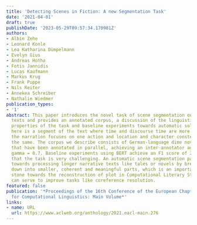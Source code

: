 ```yaml
---
title: 'Detecting Scenes in Fiction: A new Segmentation Task'
date: '2021-04-01'
draft: true
publishDate: '2023-05-29T09:57:34.170981Z'
authors:
- Albin Zehe
- Leonard Konle
- Lea Katharina Dümpelmann
- Evelyn Gius
- Andreas Hotho
- Fotis Jannidis
- Lucas Kaufmann
- Markus Krug
- Frank Puppe
- Nils Reiter
- Annekea Schreiber
- Nathalie Wiedmer
publication_types:
- '1'
abstract: This paper introduces the novel task of scene segmentation on narrative
  texts and provides an annotated corpus, a discussion of the linguistic and narrative
  properties of the task and baseline experiments towards automatic solutions. A scene
  here is a segment of the text where time and discourse time are more or less equal,
  the narration focuses on one action and location and character constellations stay
  the same. The corpus we describe consists of German-language dime novels (550k tokens)
  that have been annotated in parallel, achieving an inter-annotator agreement of
  gamma = 0.7. Baseline experiments using BERT achieve an F1 score of 24%, showing
  that the task is very challenging. An automatic scene segmentation paves the way
  towards processing longer narrative texts like tales or novels by breaking them
  down into smaller, coherent and meaningful parts, which is an important stepping
  stone towards the reconstruction of plot in Computational Literary Studies but also
  can serve to improve tasks like coreference resolution.
featured: false
publication: '*Proceedings of the 16th Conference of the European Chapter of the Association
  for Computational Linguistics: Main Volume*'
links:
- name: URL
  url: https://www.aclweb.org/anthology/2021.eacl-main.276
---
```


